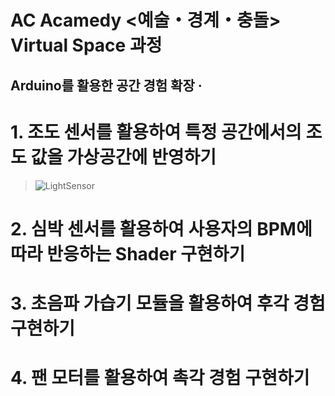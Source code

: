 # AC Acamedy <예술・경계・충돌> Virtual Space 과정


  ## Arduino를 활용한 공간 경험 확장 ·

   # 1. 조도 센서를 활용하여 특정 공간에서의 조도 값을 가상공간에 반영하기
    
   > ![LightSensor](https://user-images.githubusercontent.com/79912862/178089445-dabce5cb-918c-4291-b51c-e2593aa46711.gif)
       

   # 2. 심박 센서를 활용하여 사용자의 BPM에 따라 반응하는 Shader 구현하기
  
   # 3. 초음파 가습기 모듈을 활용하여 후각 경험 구현하기 
  
   # 4. 팬 모터를 활용하여 촉각 경험 구현하기
